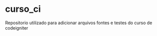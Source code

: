 curso_ci
========

Repositorio utilizado para adicionar arquivos fontes e testes do curso de codeigniter
